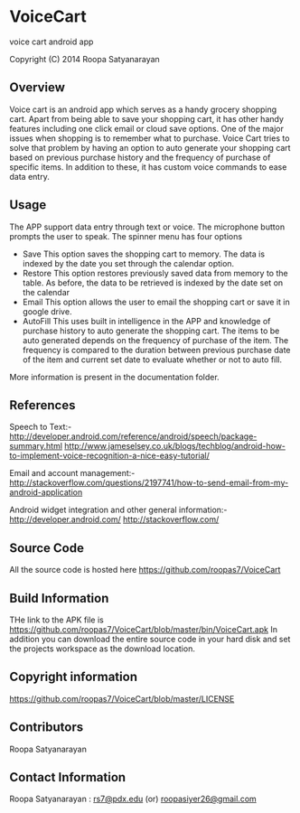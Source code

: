 VoiceCart
=========

voice cart android app


Copyright (C) 2014 Roopa Satyanarayan

Overview
--------

Voice cart is an android app which serves as a handy grocery shopping cart. Apart from being able to save your shopping cart, it has other handy features including one click email or cloud save options. One of the major issues when shopping is to remember what to purchase. Voice Cart tries to solve that problem by having an option to auto generate your shopping cart based on previous purchase history and the frequency of purchase of specific items. In addition to these, it has custom voice commands to ease data entry. 

Usage
-----
The APP support data entry through text or voice. The microphone button prompts the user to speak.
The spinner menu has four options 
 - Save
     This option saves the shopping cart to memory. The data is indexed by the date you set through the calendar option.
 - Restore
     This option restores previously saved data from memory to the table. As before, the data to be retrieved is indexed by the date set on the calendar
 - Email
     This option allows the user to email the shopping cart or save it in google drive. 
 - AutoFill
     This uses built in intelligence in the APP and knowledge of purchase history to auto generate the shopping cart. The items to be auto generated depends on the frequency of purchase of the item. The frequency is compared to the duration between previous purchase date of the item and current set date to evaluate whether or not to auto fill. 

More information is present in the documentation folder. 

References
----------

Speech to Text:-
http://developer.android.com/reference/android/speech/package-summary.html
http://www.jameselsey.co.uk/blogs/techblog/android-how-to-implement-voice-recognition-a-nice-easy-tutorial/

Email and account management:-
http://stackoverflow.com/questions/2197741/how-to-send-email-from-my-android-application

Android widget integration and other general information:-
http://developer.android.com/
http://stackoverflow.com/

Source Code
-----------

All the source code is hosted here https://github.com/roopas7/VoiceCart

Build Information
-----------------

THe link to the APK file is https://github.com/roopas7/VoiceCart/blob/master/bin/VoiceCart.apk
In addition you can download the entire source code in your hard disk and set the projects workspace as the download location. 

Copyright information
---------------------

https://github.com/roopas7/VoiceCart/blob/master/LICENSE

Contributors
------------

Roopa Satyanarayan

Contact Information
-------------------

Roopa Satyanarayan : rs7@pdx.edu (or) roopasiyer26@gmail.com


